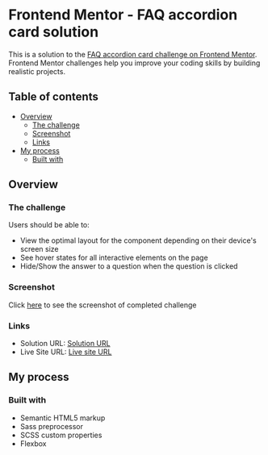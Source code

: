 # Frontend Mentor - FAQ accordion card solution

This is a solution to the [FAQ accordion card challenge on Frontend Mentor](https://www.frontendmentor.io/challenges/faq-accordion-card-XlyjD0Oam). Frontend Mentor challenges help you improve your coding skills by building realistic projects. 

## Table of contents

- [Overview](#overview)
  - [The challenge](#the-challenge)
  - [Screenshot](#screenshot)
  - [Links](#links)
- [My process](#my-process)
  - [Built with](#built-with)

## Overview

### The challenge 

Users should be able to:

- View the optimal layout for the component depending on their device's screen size
- See hover states for all interactive elements on the page
- Hide/Show the answer to a question when the question is clicked

### Screenshot

Click [here](./Screenshot%20.png) to see the screenshot of completed challenge


### Links

- Solution URL: [Solution URL](https://github.com/inaveentata/FAQ-accordian-card)
- Live Site URL: [Live site URL](https://your-live-site-url.com)

## My process

### Built with

- Semantic HTML5 markup
- Sass preprocessor
- SCSS custom properties
- Flexbox

